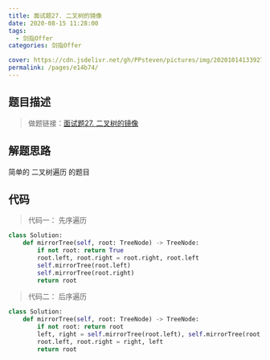 ```yaml
---
title: 面试题27. 二叉树的镜像
date: 2020-08-15 11:28:00
tags: 
  - 剑指Offer
categories: 剑指Offer

cover: https://cdn.jsdelivr.net/gh/PPsteven/pictures/img/20201014133927.png
permalink: /pages/e14b74/
---
```


## 题目描述

> 做题链接：[面试题27. 二叉树的镜像](https://leetcode-cn.com/problems/er-cha-shu-de-jing-xiang-lcof/)
>

<!--more-->

## 解题思路

简单的 二叉树遍历 的题目

## 代码

> 代码一： 先序遍历

```python
class Solution:
    def mirrorTree(self, root: TreeNode) -> TreeNode:
        if not root: return True
        root.left, root.right = root.right, root.left
        self.mirrorTree(root.left)
        self.mirrorTree(root.right)
        return root
```



> 代码二： 后序遍历

```python
class Solution:
    def mirrorTree(self, root: TreeNode) -> TreeNode:
        if not root: return root 
        left, right = self.mirrorTree(root.left), self.mirrorTree(root.right)
        root.left, root.right = right, left 
        return root
```

